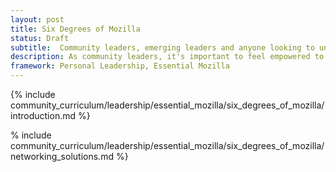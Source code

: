 ```yaml
---
layout: post
title: Six Degrees of Mozilla
status: Draft
subtitle:  Community leaders, emerging leaders and anyone looking to understand their community connections to decision  makers in the organization.
description: As community leaders, it's important to feel empowered to use existing networks of Mozillians to help address concerns, complaints, misconceptions and challenges from within the community, but also well beyond in conversations we have as envoys of Mozilla in technical communities more broadly.
framework: Personal Leadership, Essential Mozilla
---
```

{% include community_curriculum/leadership/essential_mozilla/six_degrees_of_mozilla/introduction.md %}

% include community_curriculum/leadership/essential_mozilla/six_degrees_of_mozilla/networking_solutions.md %}
